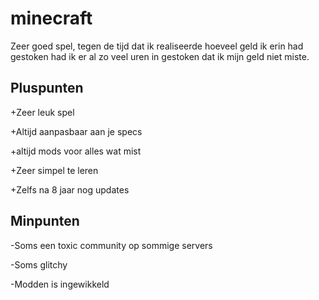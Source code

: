# minecraft
Zeer goed spel, tegen de tijd dat ik realiseerde hoeveel geld ik erin had gestoken had ik er al zo veel uren in gestoken dat ik mijn geld niet miste.

## Pluspunten
+Zeer leuk spel

+Altijd aanpasbaar aan je specs

+altijd mods voor alles wat mist

+Zeer simpel te leren

+Zelfs na 8 jaar nog updates

## Minpunten
-Soms een toxic community op sommige servers

-Soms glitchy

-Modden is ingewikkeld
